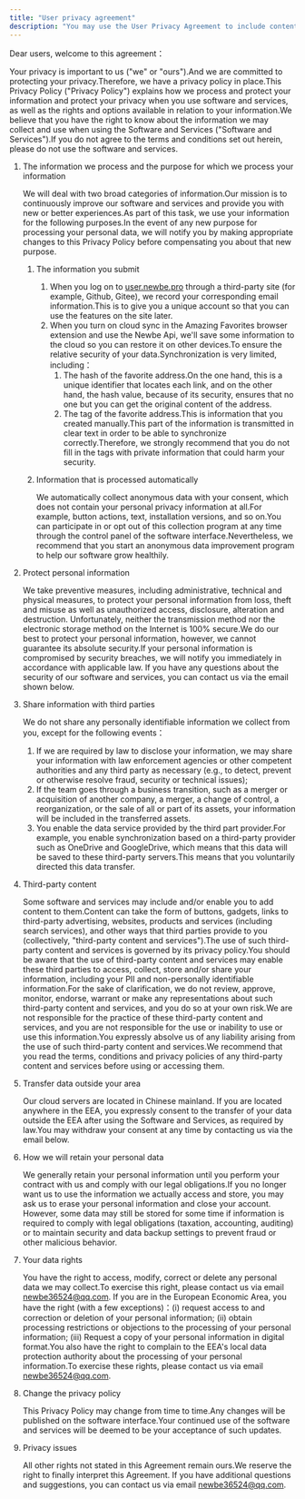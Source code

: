 ```yaml
---
title: "User privacy agreement"
description: "You may use the User Privacy Agreement to include content and agreements on user data in the software"
---
```


Dear users, welcome to this agreement：

Your privacy is important to us ("we" or "ours").And we are committed to protecting your privacy.Therefore, we have a privacy policy in place.This Privacy Policy ("Privacy Policy") explains how we process and protect your information and protect your privacy when you use software and services, as well as the rights and options available in relation to your information.We believe that you have the right to know about the information we may collect and use when using the Software and Services ("Software and Services").If you do not agree to the terms and conditions set out herein, please do not use the software and services.

1. The information we process and the purpose for which we process your information

   We will deal with two broad categories of information.Our mission is to continuously improve our software and services and provide you with new or better experiences.As part of this task, we use your information for the following purposes.In the event of any new purpose for processing your personal data, we will notify you by making appropriate changes to this Privacy Policy before compensating you about that new purpose.

   1. The information you submit

      1. When you log on to [user.newbe.pro](https://user.newbe.pro/) through a third-party site (for example, Github, Gitee), we record your corresponding email information.This is to give you a unique account so that you can use the features on the site later.
      2. When you turn on cloud sync in the Amazing Favorites browser extension and use the Newbe Api, we'll save some information to the cloud so you can restore it on other devices.To ensure the relative security of your data.Synchronization is very limited, including：
         1. The hash of the favorite address.On the one hand, this is a unique identifier that locates each link, and on the other hand, the hash value, because of its security, ensures that no one but you can get the original content of the address.
         2. The tag of the favorite address.This is information that you created manually.This part of the information is transmitted in clear text in order to be able to synchronize correctly.Therefore, we strongly recommend that you do not fill in the tags with private information that could harm your security.

   2. Information that is processed automatically

      We automatically collect anonymous data with your consent, which does not contain your personal privacy information at all.For example, button actions, text, installation versions, and so on.You can participate in or opt out of this collection program at any time through the control panel of the software interface.Nevertheless, we recommend that you start an anonymous data improvement program to help our software grow healthily.

2. Protect personal information

   We take preventive measures, including administrative, technical and physical measures, to protect your personal information from loss, theft and misuse as well as unauthorized access, disclosure, alteration and destruction. Unfortunately, neither the transmission method nor the electronic storage method on the Internet is 100% secure.We do our best to protect your personal information, however, we cannot guarantee its absolute security.If your personal information is compromised by security breaches, we will notify you immediately in accordance with applicable law. If you have any questions about the security of our software and services, you can contact us via the email shown below.

3. Share information with third parties

   We do not share any personally identifiable information we collect from you, except for the following events：

   1. If we are required by law to disclose your information, we may share your information with law enforcement agencies or other competent authorities and any third party as necessary (e.g., to detect, prevent or otherwise resolve fraud, security or technical issues);
   2. If the team goes through a business transition, such as a merger or acquisition of another company, a merger, a change of control, a reorganization, or the sale of all or part of its assets, your information will be included in the transferred assets.
   3. You enable the data service provided by the third part provider.For example, you enable synchronization based on a third-party provider such as OneDrive and GoogleDrive, which means that this data will be saved to these third-party servers.This means that you voluntarily directed this data transfer.

4. Third-party content

   Some software and services may include and/or enable you to add content to them.Content can take the form of buttons, gadgets, links to third-party advertising, websites, products and services (including search services), and other ways that third parties provide to you (collectively, "third-party content and services").The use of such third-party content and services is governed by its privacy policy.You should be aware that the use of third-party content and services may enable these third parties to access, collect, store and/or share your information, including your PII and non-personally identifiable information.For the sake of clarification, we do not review, approve, monitor, endorse, warrant or make any representations about such third-party content and services, and you do so at your own risk.We are not responsible for the practice of these third-party content and services, and you are not responsible for the use or inability to use or use this information.You expressly absolve us of any liability arising from the use of such third-party content and services.We recommend that you read the terms, conditions and privacy policies of any third-party content and services before using or accessing them.

5. Transfer data outside your area

   Our cloud servers are located in Chinese mainland. If you are located anywhere in the EEA, you expressly consent to the transfer of your data outside the EEA after using the Software and Services, as required by law.You may withdraw your consent at any time by contacting us via the email below.

6. How we will retain your personal data

   We generally retain your personal information until you perform your contract with us and comply with our legal obligations.If you no longer want us to use the information we actually access and store, you may ask us to erase your personal information and close your account. However, some data may still be stored for some time if information is required to comply with legal obligations (taxation, accounting, auditing) or to maintain security and data backup settings to prevent fraud or other malicious behavior.

7. Your data rights

   You have the right to access, modify, correct or delete any personal data we may collect.To exercise this right, please contact us via email newbe36524@qq.com. If you are in the European Economic Area, you have the right (with a few exceptions)：(i) request access to and correction or deletion of your personal information; (ii) obtain processing restrictions or objections to the processing of your personal information; (iii) Request a copy of your personal information in digital format.You also have the right to complain to the EEA's local data protection authority about the processing of your personal information.To exercise these rights, please contact us via email newbe36524@qq.com.

8. Change the privacy policy

   This Privacy Policy may change from time to time.Any changes will be published on the software interface.Your continued use of the software and services will be deemed to be your acceptance of such updates.

9. Privacy issues

   All other rights not stated in this Agreement remain ours.We reserve the right to finally interpret this Agreement. If you have additional questions and suggestions, you can contact us via email newbe36524@qq.com.
